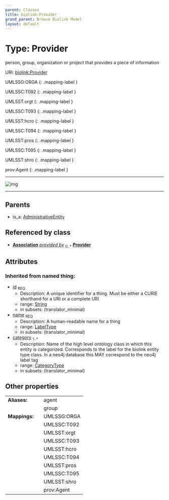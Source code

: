 ```yaml
---
parent: Classes
title: biolink:Provider
grand_parent: Browse Biolink Model
layout: default
---
```


# Type: Provider


person, group, organization or project that provides a piece of information

URI: [biolink:Provider](https://w3id.org/biolink/vocab/Provider)

UMLSSG:ORGA
{: .mapping-label }

UMLSSC:T092
{: .mapping-label }

UMLSST:orgt
{: .mapping-label }

UMLSSC:T093
{: .mapping-label }

UMLSST:hcro
{: .mapping-label }

UMLSSC:T094
{: .mapping-label }

UMLSST:pros
{: .mapping-label }

UMLSSC:T095
{: .mapping-label }

UMLSST:shro
{: .mapping-label }

prov:Agent
{: .mapping-label }


---

![img](http://yuml.me/diagram/nofunky;dir:TB/class/[Association]-%20provided%20by%200..%2A%3E[Provider%7Cid(i):string;name(i):label_type;category(i):category_type%20%2B],[AdministrativeEntity]%5E-[Provider],[Association],[AdministrativeEntity])

---


## Parents

 *  is_a: [AdministrativeEntity](AdministrativeEntity.md)

## Referenced by class

 *  **[Association](Association.md)** *[provided by](provided_by.md)*  <sub>0..*</sub>  **[Provider](Provider.md)**

## Attributes


### Inherited from named thing:

 * [id](id.md)  <sub>REQ</sub>
    * Description: A unique identifier for a thing. Must be either a CURIE shorthand for a URI or a complete URI
    * range: [String](types/String.md)
    * in subsets: (translator_minimal)
 * [name](name.md)  <sub>REQ</sub>
    * Description: A human-readable name for a thing
    * range: [LabelType](types/LabelType.md)
    * in subsets: (translator_minimal)
 * [category](category.md)  <sub>1..*</sub>
    * Description: Name of the high level ontology class in which this entity is categorized. Corresponds to the label for the biolink entity type class. In a neo4j database this MAY correspond to the neo4j label tag
    * range: [CategoryType](types/CategoryType.md)
    * in subsets: (translator_minimal)

## Other properties

|  |  |  |
| --- | --- | --- |
| **Aliases:** | | agent |
|  | | group |
| **Mappings:** | | UMLSSG:ORGA |
|  | | UMLSSC:T092 |
|  | | UMLSST:orgt |
|  | | UMLSSC:T093 |
|  | | UMLSST:hcro |
|  | | UMLSSC:T094 |
|  | | UMLSST:pros |
|  | | UMLSSC:T095 |
|  | | UMLSST:shro |
|  | | prov:Agent |

